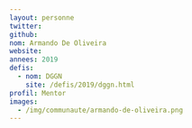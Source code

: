 ```yaml
---
layout: personne
twitter:
github:
nom: Armando De Oliveira
website:
annees: 2019
defis:
  - nom: DGGN
    site: /defis/2019/dggn.html
profil: Mentor
images:
  - /img/communaute/armando-de-oliveira.png
---
```

